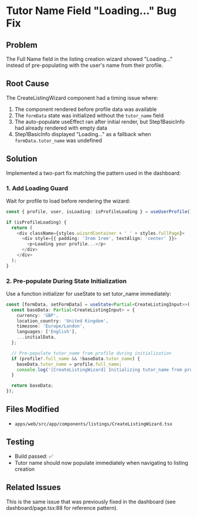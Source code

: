 # Tutor Name Field "Loading..." Bug Fix

## Problem
The Full Name field in the listing creation wizard showed "Loading..." instead of pre-populating with the user's name from their profile.

## Root Cause
The CreateListingWizard component had a timing issue where:
1. The component rendered before profile data was available
2. The `formData` state was initialized without the `tutor_name` field
3. The auto-populate useEffect ran after initial render, but Step1BasicInfo had already rendered with empty data
4. Step1BasicInfo displayed "Loading..." as a fallback when `formData.tutor_name` was undefined

## Solution
Implemented a two-part fix matching the pattern used in the dashboard:

### 1. Add Loading Guard
Wait for profile to load before rendering the wizard:
```typescript
const { profile, user, isLoading: isProfileLoading } = useUserProfile();

if (isProfileLoading) {
  return (
    <div className={styles.wizardContainer + ' ' + styles.fullPage}>
      <div style={{ padding: '3rem 1rem', textAlign: 'center' }}>
        <p>Loading your profile...</p>
      </div>
    </div>
  );
}
```

### 2. Pre-populate During State Initialization
Use a function initializer for useState to set tutor_name immediately:
```typescript
const [formData, setFormData] = useState<Partial<CreateListingInput>>(() => {
  const baseData: Partial<CreateListingInput> = {
    currency: 'GBP',
    location_country: 'United Kingdom',
    timezone: 'Europe/London',
    languages: ['English'],
    ...initialData,
  };

  // Pre-populate tutor_name from profile during initialization
  if (profile?.full_name && !baseData.tutor_name) {
    baseData.tutor_name = profile.full_name;
    console.log('[CreateListingWizard] Initializing tutor_name from profile:', profile.full_name);
  }

  return baseData;
});
```

## Files Modified
- `apps/web/src/app/components/listings/CreateListingWizard.tsx`

## Testing
- Build passed: ✅
- Tutor name should now populate immediately when navigating to listing creation

## Related Issues
This is the same issue that was previously fixed in the dashboard (see dashboard/page.tsx:88 for reference pattern).
